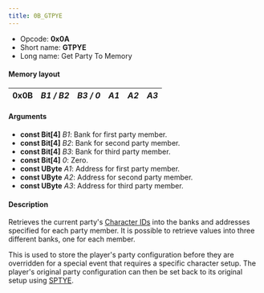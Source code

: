 ```yaml
---
title: 0B_GTPYE
---
```


- Opcode: **0x0A**
- Short name: **GTPYE**
- Long name: Get Party To Memory

#### Memory layout

| 0x0B | *B1 / B2* | *B3 / 0* | *A1* | *A2* | *A3* |
|------|-----------|----------|------|------|------|

#### Arguments

- **const Bit\[4\]** *B1*: Bank for first party member.
- **const Bit\[4\]** *B2*: Bank for second party member.
- **const Bit\[4\]** *B3*: Bank for third party member.
- **const Bit\[4\]** *0*: Zero.
- **const UByte** *A1*: Address for first party member.
- **const UByte** *A2*: Address for second party member.
- **const UByte** *A3*: Address for third party member.

#### Description

Retrieves the current party's [Character IDs](../../Character_ID.md) into the banks and addresses specified for each party member. It is possible to retrieve values into three different banks, one for each member.

This is used to store the player's party configuration before they are overridden for a special event that requires a specific character setup. The player's original party configuration can then be set back to its original setup using [SPTYE](0A_SPTYE.md).
